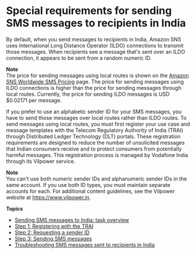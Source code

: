 # Special requirements for sending SMS messages to recipients in India<a name="channels-sms-senderid-india"></a>

By default, when you send messages to recipients in India, Amazon SNS uses International Long Distance Operator \(ILDO\) connections to transmit those messages\. When recipients see a message that's sent over an ILDO connection, it appears to be sent from a random numeric ID\. 

**Note**  
The price for sending messages using local routes is shown on the [Amazon SNS Worldwide SMS Pricing](https://aws.amazon.com/sns/sms-pricing/) page\. The price for sending messages using ILDO connections is higher than the price for sending messages through local routes\. Currently, the price for sending ILDO messages is USD $0\.02171 per message\.

If you prefer to use an alphabetic sender ID for your SMS messages, you have to send those messages over local routes rather than ILDO routes\. To send messages using local routes, you must first register your use case and message templates with the Telecom Regulatory Authority of India \(TRAI\) through Distributed Ledger Technology \(DLT\) portals\. These registration requirements are designed to reduce the number of unsolicited messages that Indian consumers receive and to protect consumers from potentially harmful messages\. This registration process is managed by Vodafone India through its Vilpower service\.

**Note**  
You can't use both numeric sender IDs and alphanumeric sender IDs in the same account\. If you use both ID types, you must maintain separate accounts for each\. For additional content guidelines, see the Vilpower website at [https://www\.vilpower\.in](https://www.vilpower.in)\.

**Topics**
+ [Sending SMS messages to India: task overview](sns-register-entity-and-template.md)
+ [Step 1: Registering with the TRAI](sns-india-register-with-trai.md)
+ [Step 2: Requesting a sender ID](sns-india-request-sender-id.md)
+ [Step 3: Sending SMS messages](sns-send-sms-india.md)
+ [Troubleshooting SMS messages sent to recipients in India](sns-send-sms-india-troubleshooting.md)